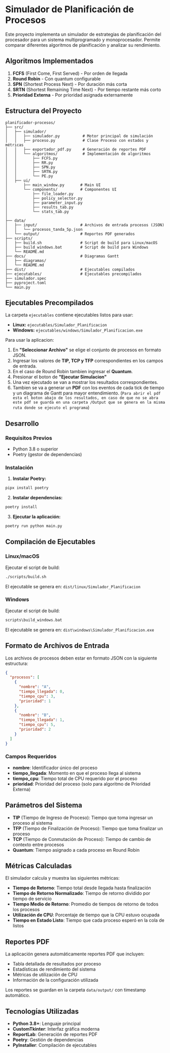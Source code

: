 # Simulador de Planificación de Procesos

Este proyecto implementa un simulador de estrategias de planificación del procesador para un sistema multiprogramado y monoprocesador. Permite comparar diferentes algoritmos de planificación y analizar su rendimiento.


## Algoritmos Implementados

1. **FCFS** (First Come, First Served) - Por orden de llegada
2. **Round Robin** - Con quantum configurable
3. **SPN** (Shortest Process Next) - Por duración más corta
4. **SRTN** (Shortest Remaining Time Next) - Por tiempo restante más corto
5. **Prioridad Externa** - Por prioridad asignada externamente

## Estructura del Proyecto

```
planificador-procesos/
├── src/
│   ├── simulador/
│   │   ├── simulador.py          # Motor principal de simulación
│   │   ├── proceso.py            # Clase Proceso con estados y métricas
│   │   ├── exportador_pdf.py     # Generación de reportes PDF
│   │   └── algoritmos/           # Implementación de algoritmos
│   │       ├── FCFS.py          
│   │       ├── RR.py            
│   │       ├── SPN.py           
│   │       ├── SRTN.py          
│   │       └── PE.py            
│   ├── ui/
│       ├── main_window.py       # Main UI
│       └── components/          # Componentes UI
│           ├── file_loader.py   
│           ├── policy_selector.py 
│           ├── parameter_input.py 
│           ├── results_tab.py   
│           └── stats_tab.py     
│   
├── data/
│   ├── input/                   # Archivos de entrada procesos (JSON)
│   │   └── procesos_tanda_5p.json
│   └── output/                  # Reportes PDF generados
├── scripts/
│   ├── build.sh                 # Script de build para Linux/macOS
│   ├── build_windows.bat        # Script de build para Windows
│   └── README.md               
├── docs/                        # Diagramas Gantt
│   ├── diagramas/                        
│   └── README.md               
├── dist/                        # Ejecutables compilados  
├── ejecutables/                 # Ejecutables precompilados
├── simulador.spec             
├── pyproject.toml             
└── main.py                     
```

## Ejecutables Precompilados

La carpeta `ejecutables` contiene ejecutables listos para usar:

- **Linux:** `ejecutables/Simulador_Planificacion`
- **Windows:** `ejecutables/windows/Simulador_Planificacion.exe`

Para usar la aplicacion: 
1. En **"Seleccionar Archivo"** se elige el conjunto de procesos en formato JSON.
2. Ingresar los valores de **TIP, TCP y TFP** correspondientes en los campos de entrada.
3. En el caso de Round Robin tambien ingresar el **Quantum**.
4. Presionar el boton de **"Ejecutar Simulacion"**
5. Una vez ejecutado se van a mostrar los resultados correspondientes.
6. Tambien se va a generar un **PDF** con los eventos de cada tick de tiempo y un diagrama de Gantt para mayor entendimiento. (`Para abrir el pdf esta el boton abajo de los resultados, en caso de que no se abra este pdf se guarda en una carpeta /Output que se genera en la misma ruta donde se ejecuto el programa`)

## Desarrollo

### Requisitos Previos

- Python 3.8 o superior
- Poetry (gestor de dependencias)

### Instalación

1. **Instalar Poetry:**
```bash
pipx install poetry
```

2. **Instalar dependencias:**
```bash
poetry install
```

3. **Ejecutar la aplicación:**
```bash
poetry run python main.py
```

## Compilación de Ejecutables

### Linux/macOS

Ejecutar el script de build:
```bash
./scripts/build.sh
```

El ejecutable se genera en: `dist/linux/Simulador_Planificacion`

### Windows

Ejecutar el script de build:
```bash
scripts\build_windows.bat
```

El ejecutable se genera en: `dist\windows\Simulador_Planificacion.exe`

## Formato de Archivos de Entrada

Los archivos de procesos deben estar en formato JSON con la siguiente estructura:

```json
{
  "procesos": [
    {
      "nombre": "A",
      "tiempo_llegada": 0,
      "tiempo_cpu": 3,
      "prioridad": 1
    },
    {
      "nombre": "B",
      "tiempo_llegada": 1,
      "tiempo_cpu": 5,
      "prioridad": 2
    }
  ]
}
```

### Campos Requeridos

- **nombre**: Identificador único del proceso
- **tiempo_llegada**: Momento en que el proceso llega al sistema
- **tiempo_cpu**: Tiempo total de CPU requerido por el proceso
- **prioridad**: Prioridad del proceso (solo para algoritmo de Prioridad Externa)

## Parámetros del Sistema

- **TIP** (Tiempo de Ingreso de Proceso): Tiempo que toma ingresar un proceso al sistema
- **TFP** (Tiempo de Finalización de Proceso): Tiempo que toma finalizar un proceso
- **TCP** (Tiempo de Conmutación de Proceso): Tiempo de cambio de contexto entre procesos
- **Quantum**: Tiempo asignado a cada proceso en Round Robin

## Métricas Calculadas

El simulador calcula y muestra las siguientes métricas:

- **Tiempo de Retorno**: Tiempo total desde llegada hasta finalización
- **Tiempo de Retorno Normalizado**: Tiempo de retorno dividido por tiempo de servicio
- **Tiempo Medio de Retorno**: Promedio de tiempos de retorno de todos los procesos
- **Utilización de CPU**: Porcentaje de tiempo que la CPU estuvo ocupada
- **Tiempo en Estado Listo**: Tiempo que cada proceso esperó en la cola de listos

## Reportes PDF

La aplicación genera automáticamente reportes PDF que incluyen:

- Tabla detallada de resultados por proceso
- Estadísticas de rendimiento del sistema
- Métricas de utilización de CPU
- Información de la configuración utilizada

Los reportes se guardan en la carpeta `data/output/` con timestamp automático.

## Tecnologías Utilizadas

- **Python 3.8+**: Lenguaje principal
- **CustomTkinter**: Interfaz gráfica moderna
- **ReportLab**: Generación de reportes PDF
- **Poetry**: Gestión de dependencias
- **PyInstaller**: Compilación de ejecutables